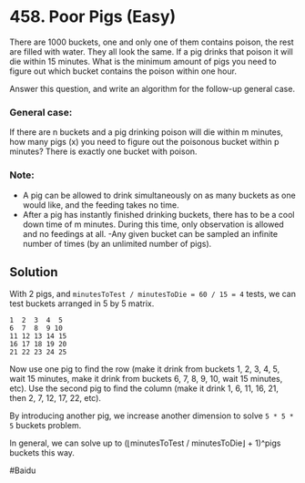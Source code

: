 # 458. Poor Pigs (Easy)

There are 1000 buckets, one and only one of them contains poison, the rest are filled with water. They all look the same. If a pig drinks that poison it will die within 15 minutes. What is the minimum amount of pigs you need to figure out which bucket contains the poison within one hour.

Answer this question, and write an algorithm for the follow-up general case.

### General case:

If there are n buckets and a pig drinking poison will die within m minutes, how many pigs (x) you need to figure out the poisonous bucket within p minutes? There is exactly one bucket with poison.

### Note:

- A pig can be allowed to drink simultaneously on as many buckets as one would like, and the feeding takes no time.
- After a pig has instantly finished drinking buckets, there has to be a cool down time of m minutes. During this time, only observation is allowed and no feedings at all.
  -Any given bucket can be sampled an infinite number of times (by an unlimited number of pigs).

## Solution

With 2 pigs, and `minutesToTest / minutesToDie = 60 / 15 = 4` tests, we can test buckets arranged in 5 by 5 matrix.

```
1  2  3  4  5
6  7  8  9 10
11 12 13 14 15
16 17 18 19 20
21 22 23 24 25
```

Now use one pig to find the row (make it drink from buckets 1, 2, 3, 4, 5, wait 15 minutes, make it drink from buckets 6, 7, 8, 9, 10, wait 15 minutes, etc). Use the second pig to find the column (make it drink 1, 6, 11, 16, 21, then 2, 7, 12, 17, 22, etc).

By introducing another pig, we increase another dimension to solve `5 * 5 * 5` buckets problem.

In general, we can solve up to (⌊minutesToTest / minutesToDie⌋ + 1)^pigs buckets this way.

#Baidu
